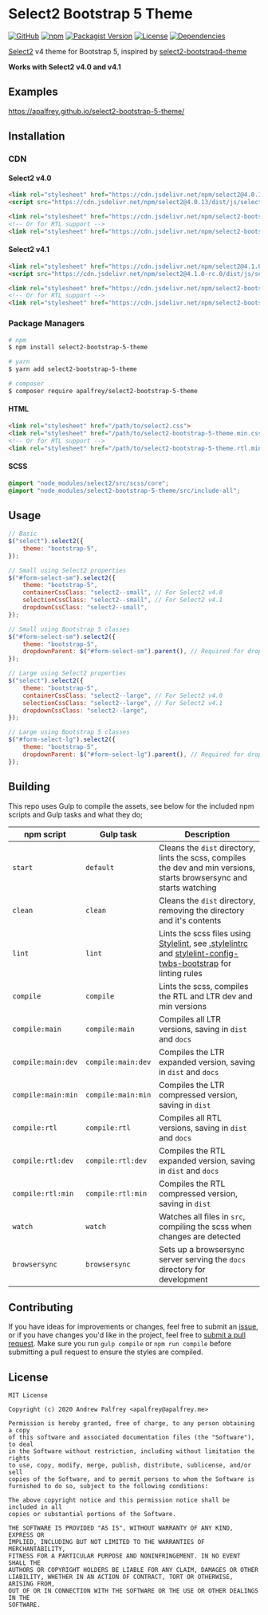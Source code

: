 # Select2 Bootstrap 5 Theme

[![GitHub](https://img.shields.io/github/v/release/apalfrey/select2-bootstrap-5-theme?style=flat-square)](https://github.com/apalfrey/select2-bootstrap-5-theme)
[![npm](https://img.shields.io/npm/v/select2-bootstrap-5-theme?style=flat-square)](https://www.npmjs.com/package/select2-bootstrap-5-theme)
[![Packagist Version](https://img.shields.io/packagist/v/apalfrey/select2-bootstrap-5-theme?style=flat-square)](https://packagist.org/packages/apalfrey/select2-bootstrap-5-theme)
[![License](https://img.shields.io/github/license/apalfrey/select2-bootstrap-5-theme?style=flat-square)](LICENSE)
[![Dependencies](https://img.shields.io/david/apalfrey/select2-bootstrap-5-theme?style=flat-square)](https://david-dm.org/apalfrey/select2-bootstrap-5-theme)

[Select2](https://github.com/select2/select2) v4 theme for Bootstrap 5, inspired by [select2-bootstrap4-theme](https://github.com/ttskch/select2-bootstrap4-theme)

**Works with Select2 v4.0 and v4.1**

## Examples
https://apalfrey.github.io/select2-bootstrap-5-theme/

## Installation

### CDN

#### Select2 v4.0
```html
<link rel="stylesheet" href="https://cdn.jsdelivr.net/npm/select2@4.0.13/dist/css/select2.min.css" />
<script src="https://cdn.jsdelivr.net/npm/select2@4.0.13/dist/js/select2.full.min.js"></script>

<link rel="stylesheet" href="https://cdn.jsdelivr.net/npm/select2-bootstrap-5-theme@1.2.0/dist/select2-bootstrap-5-theme.min.css" />
<!-- Or for RTL support -->
<link rel="stylesheet" href="https://cdn.jsdelivr.net/npm/select2-bootstrap-5-theme@1.2.0/dist/select2-bootstrap-5-theme.rtl.min.css" />
```

#### Select2 v4.1
```html
<link rel="stylesheet" href="https://cdn.jsdelivr.net/npm/select2@4.1.0-rc.0/dist/css/select2.min.css" />
<script src="https://cdn.jsdelivr.net/npm/select2@4.1.0-rc.0/dist/js/select2.min.js"></script>

<link rel="stylesheet" href="https://cdn.jsdelivr.net/npm/select2-bootstrap-5-theme@1.2.0/dist/select2-bootstrap-5-theme.min.css" />
<!-- Or for RTL support -->
<link rel="stylesheet" href="https://cdn.jsdelivr.net/npm/select2-bootstrap-5-theme@1.2.0/dist/select2-bootstrap-5-theme.rtl.min.css" />
```

### Package Managers

```bash
# npm
$ npm install select2-bootstrap-5-theme

# yarn
$ yarn add select2-bootstrap-5-theme

# composer
$ composer require apalfrey/select2-bootstrap-5-theme
```

#### HTML
```html
<link rel="stylesheet" href="/path/to/select2.css">
<link rel="stylesheet" href="/path/to/select2-bootstrap-5-theme.min.css">
<!-- Or for RTL support -->
<link rel="stylesheet" href="/path/to/select2-bootstrap-5-theme.rtl.min.css">
```

#### SCSS
```scss
@import "node_modules/select2/src/scss/core";
@import "node_modules/select2-bootstrap-5-theme/src/include-all";
```

## Usage

```js
// Basic
$("select").select2({
    theme: "bootstrap-5",
});

// Small using Select2 properties
$("#form-select-sm").select2({
    theme: "bootstrap-5",
    containerCssClass: "select2--small", // For Select2 v4.0
    selectionCssClass: "select2--small", // For Select2 v4.1
    dropdownCssClass: "select2--small",
});

// Small using Bootstrap 5 classes
$("#form-select-sm").select2({
    theme: "bootstrap-5",
    dropdownParent: $("#form-select-sm").parent(), // Required for dropdown styling
});

// Large using Select2 properties
$("select").select2({
    theme: "bootstrap-5",
    containerCssClass: "select2--large", // For Select2 v4.0
    selectionCssClass: "select2--large", // For Select2 v4.1
    dropdownCssClass: "select2--large",
});

// Large using Bootstrap 5 classes
$("#form-select-lg").select2({
    theme: "bootstrap-5",
    dropdownParent: $("#form-select-lg").parent(), // Required for dropdown styling
});
```

## Building
This repo uses Gulp to compile the assets, see below for the included npm scripts and Gulp tasks and what they do;

| npm script         | Gulp task          | Description                                                                                                            |
| ------------------ | ------------------ | ---------------------------------------------------------------------------------------------------------------------- |
| `start`            | `default`          | Cleans the `dist` directory, lints the scss, compiles the dev and min versions, starts browsersync and starts watching |
| `clean`            | `clean`            | Cleans the `dist` directory, removing the directory and it's contents                                                  |
| `lint`             | `lint`             | Lints the scss files using [Stylelint](https://stylelint.io/), see [.stylelintrc](.stylelintrc) and [stylelint-config-twbs-bootstrap](https://github.com/twbs/stylelint-config-twbs-bootstrap) for linting rules                                                                                                 |
| `compile`          | `compile`          | Lints the scss, compiles the RTL and LTR dev and min versions                                                          |
| `compile:main`     | `compile:main`     | Compiles all LTR versions, saving in `dist` and `docs`                                                                 |
| `compile:main:dev` | `compile:main:dev` | Compiles the LTR expanded version, saving in `dist` and `docs`                                                         |
| `compile:main:min` | `compile:main:min` | Compiles the LTR compressed version, saving in `dist`                                                                  |
| `compile:rtl`      | `compile:rtl`      | Compiles all RTL versions, saving in `dist` and `docs`                                                                 |
| `compile:rtl:dev`  | `compile:rtl:dev`  | Compiles the RTL expanded version, saving in `dist` and `docs`                                                         |
| `compile:rtl:min`  | `compile:rtl:min`  | Compiles the RTL compressed version, saving in `dist`                                                                  |
| `watch`            | `watch`            | Watches all files in `src`, compiling the scss when changes are detected                                               |
| `browsersync`      | `browsersync`      | Sets up a browsersync server serving the `docs` directory for development                                              |

## Contributing
If you have ideas for improvements or changes, feel free to submit an [issue](https://github.com/apalfrey/select2-bootstrap-5-theme/issues/new), or if you have changes you'd like in the project, feel free to [submit a pull request](https://github.com/apalfrey/select2-bootstrap-5-theme/compare). Make sure you run `gulp compile` or `npm run compile` before submitting a pull request to ensure the styles are compiled.

## License

```
MIT License

Copyright (c) 2020 Andrew Palfrey <apalfrey@apalfrey.me>

Permission is hereby granted, free of charge, to any person obtaining a copy
of this software and associated documentation files (the "Software"), to deal
in the Software without restriction, including without limitation the rights
to use, copy, modify, merge, publish, distribute, sublicense, and/or sell
copies of the Software, and to permit persons to whom the Software is
furnished to do so, subject to the following conditions:

The above copyright notice and this permission notice shall be included in all
copies or substantial portions of the Software.

THE SOFTWARE IS PROVIDED "AS IS", WITHOUT WARRANTY OF ANY KIND, EXPRESS OR
IMPLIED, INCLUDING BUT NOT LIMITED TO THE WARRANTIES OF MERCHANTABILITY,
FITNESS FOR A PARTICULAR PURPOSE AND NONINFRINGEMENT. IN NO EVENT SHALL THE
AUTHORS OR COPYRIGHT HOLDERS BE LIABLE FOR ANY CLAIM, DAMAGES OR OTHER
LIABILITY, WHETHER IN AN ACTION OF CONTRACT, TORT OR OTHERWISE, ARISING FROM,
OUT OF OR IN CONNECTION WITH THE SOFTWARE OR THE USE OR OTHER DEALINGS IN THE
SOFTWARE.
```
